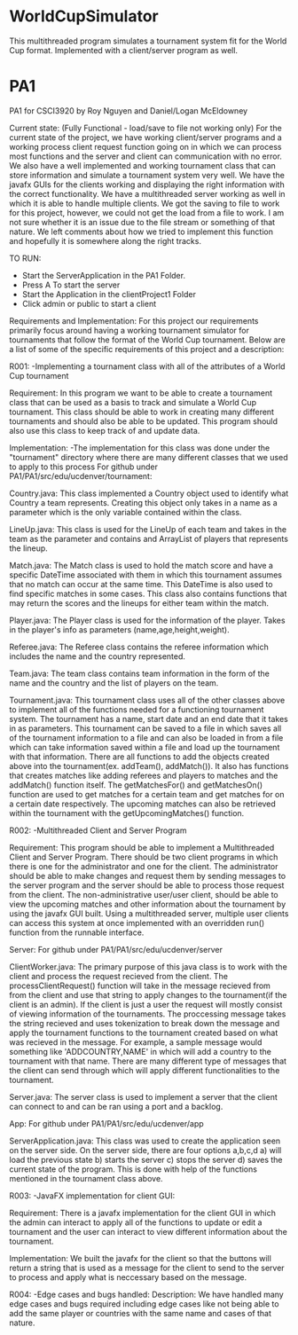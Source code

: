 # WorldCupSimulator
This multithreaded program simulates a tournament system fit for the World Cup format. Implemented with a client/server program as well.

# PA1
PA1 for CSCI3920 by Roy Nguyen and Daniel/Logan McEldowney

Current state: (Fully Functional - load/save to file not working only)
For the current state of the project, we have working client/server programs and a working process client request function going on in which we can process most
functions and the server and client can communication with no error. We also have a well implemented and working tournament class that can store information and simulate a tournament system very well.
We have the javafx GUIs for the clients working and displaying the right information with the correct functionality. We have a multithreaded server working as well
in which it is able to handle multiple clients. We got the saving to file to work for this project, however, we could not
get the load from a file to work. I am not sure whether it is an issue due to the file stream or something of that nature.
We left comments about how we tried to implement this function and hopefully it is somewhere along the right tracks.


TO RUN:
- Start the ServerApplication  in the PA1 Folder.
- Press A To start the server
- Start the Application in the clientProject1 Folder
- Click admin or public to start a client

Requirements and Implementation:
For this project our requirements primarily focus around having a working tournament simulator for tournaments that follow the format of the World Cup tournament. Below are a list of some of the specific requirements of this project and a description:

R001: -Implementing a tournament class with all of the attributes of a World Cup tournament

Requirement: In this program we want to be able to create a tournament class that can be used as a basis to track and simulate a World Cup tournament. This class should be able to work in creating many different tournaments and should also be able to be updated. This program should also use this class to keep track of and update data.

Implementation: -The implementation for this class was done under the "tournament" directory where there are many different classes that we used to apply to this process
For github under PA1/PA1/src/edu/ucdenver/tournament:

Country.java:
This class implemented a Country object used to identify what Country a team represents. Creating this object only takes in a name as a parameter which is the only variable contained within the class.

LineUp.java:
This class is used for the LineUp of each team and takes in the team as the parameter and contains and ArrayList of players that represents the lineup.

Match.java:
The Match class is used to hold the match score and have a specific DateTime associated with them in which this tournament assumes that no match can occur at the same time. This DateTime is also used to find specific matches in some cases. This class also contains functions that may return the scores and the lineups for either team within the match.

Player.java:
The Player class is used for the information of the player. Takes in the player's info as parameters (name,age,height,weight).

Referee.java:
The Referee class contains the referee information which includes the name and the country represented.

Team.java:
The team class contains team information in the form of the name and the country and the list of players on the team.


Tournament.java:
This tournament class uses all of the other classes above to implement all of the functions needed for a functioning tournament system. The tournament has a name, start date and an end date that it takes in as parameters. This tournament can be saved to a file in which saves all of the tournament information to a file and can also be loaded in from a file which can take information saved within a file and load up the tournament with that information. There are all functions to add the objects created above into the tournament(ex. addTeam(), addMatch()). It also has functions that creates matches like adding referees and players to matches and the addMatch() function itself. The getMatchesFor() and getMatchesOn() function are used to get matches for a certain team and get matches for on a certain date respectively. The upcoming matches can also be retrieved within the tournament with the getUpcomingMatches() function.



R002: -Multithreaded Client and Server Program

Requirement: This program should be able to implement a Multithreaded Client and Server Program. There should be two client programs in which
there is one for the administrator and one for the client. The administrator should be able to make changes and request them by sending messages to
the server program and the server should be able to process those request from the client. The non-administrative user/user client, should be able
to view the upcoming matches and other information about the tournament by using the javafx GUI built. Using a multithreaded server, multiple user clients
can access this system at once implemented with an overridden run() function from the runnable interface.

Server:
For github under PA1/PA1/src/edu/ucdenver/server

ClientWorker.java:
The primary purpose of this java class is to work with the client and process the request recieved from the client. The processClientRequest()
function will take in the message recieved from from the client and use that string to apply changes to the tournament(if the client is an admin).
If the client is just a user the request will mostly consist of viewing information of the tournaments. The proccessing message takes the string
recieved and uses tokenization to break down the message and apply the tournament functions to the tournament created based on what was recieved in the message.
For example, a sample message would something like 'ADDCOUNTRY,NAME' in which will add a country to the tournament with that name. There are many different type of
messages that the client can send through which will apply different functionalities to the tournament.


Server.java:
The server class is used to implement a server that the client can connect to and can be ran using a port and a backlog.


App:
For github under PA1/PA1/src/edu/ucdenver/app

ServerApplication.java:
This class was used to create the application seen on the server side. On the server side, there are four options a,b,c,d
a) will load the previous state
b) starts the server
c) stops the server
d) saves the current state of the program.
This is done with help of the functions mentioned in the tournament class above.




R003: -JavaFX implementation for client GUI:

Requirement: There is a javafx implementation for the client GUI in which the admin can interact to apply all of the functions to update or edit a tournament
and the user can interact to view different information about the tournament.

Implementation: We built the javafx for the client so that the buttons will return a string that is used as a message for the client to
send to the server to process and apply what is neccessary based on the message.


R004: -Edge cases and bugs handled:
Description: We have handled many edge cases and bugs required including edge cases like not being able to add the same player or countries with the same name
and cases of that nature.


